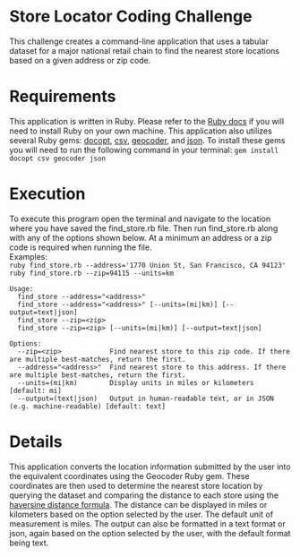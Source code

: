 # Store Locator Coding Challenge

This challenge creates a command-line application that uses a tabular dataset for a major national retail chain to find the nearest store locations based on a given address or zip code.

# Requirements

This application is written in Ruby. Please refer to the [Ruby docs](https://www.ruby-lang.org/en/documentation/installation/) if you will need to install Ruby on your own machine. This application also utilizes several Ruby gems: [docopt](https://github.com/docopt/docopt.rb), [csv](https://github.com/ruby/csv), [geocoder](http://www.rubygeocoder.com), and [json](https://github.com/ruby/json). To install these gems you will need to run the following command in your terminal: 
`gem install docopt csv geocoder json`

# Execution

To execute this program open the terminal and navigate to the location where you have saved the find_store.rb file. Then run find_store.rb along with any of the options shown below. At a minimum an address or a zip code is required when running the file.\
Examples:\
`ruby find_store.rb --address='1770 Union St, San Francisco, CA 94123'`\
`ruby find_store.rb --zip=94115 --units=km`

```
Usage:
  find_store --address="<address>"
  find_store --address="<address>" [--units=(mi|km)] [--output=text|json]
  find_store --zip=<zip>
  find_store --zip=<zip> [--units=(mi|km)] [--output=text|json]

Options:
  --zip=<zip>            Find nearest store to this zip code. If there are multiple best-matches, return the first.
  --address="<address>"  Find nearest store to this address. If there are multiple best-matches, return the first.
  --units=(mi|km)        Display units in miles or kilometers [default: mi]
  --output=(text|json)   Output in human-readable text, or in JSON (e.g. machine-readable) [default: text]
```

# Details

This application converts the location information submitted by the user into the equivalent coordinates using the Geocoder Ruby gem. These coordinates are then used to determine the nearest store location by querying the dataset and comparing the distance to each store using the [haversine distance formula](https://gist.github.com/timols/5268103). The distance can be displayed in miles or kilometers based on the option selected by the user. The default unit of measurement is miles. The output can also be formatted in a text format or json, again based on the option selected by the user, with the default format being text.
